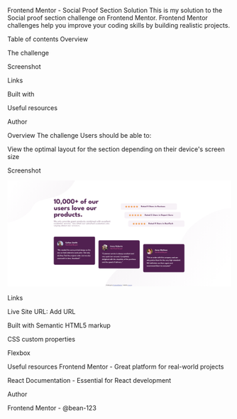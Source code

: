Frontend Mentor - Social Proof Section Solution
This is my solution to the Social proof section challenge on Frontend Mentor. Frontend Mentor challenges help you improve your coding skills by building realistic projects.

Table of contents
Overview

The challenge

Screenshot

Links

Built with

Useful resources

Author


Overview
The challenge
Users should be able to:

View the optimal layout for the section depending on their device's screen size

Screenshot

![page](images/page.png)

Links

Live Site URL: Add URL

Built with
Semantic HTML5 markup

CSS custom properties

Flexbox

Useful resources
Frontend Mentor - Great platform for real-world projects

React Documentation - Essential for React development

Author

Frontend Mentor - @bean-123
